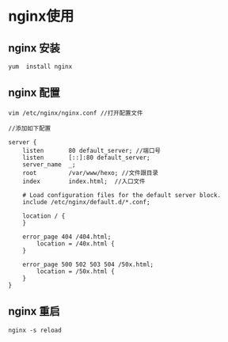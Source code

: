 # nginx使用

## nginx 安装

    yum  install nginx

## nginx 配置

    vim /etc/nginx/nginx.conf //打开配置文件

    //添加如下配置

    server {
        listen       80 default_server; //端口号
        listen       [::]:80 default_server;
        server_name  _;
        root         /var/www/hexo; //文件跟目录
        index        index.html;  //入口文件

        # Load configuration files for the default server block.
        include /etc/nginx/default.d/*.conf;

        location / {
        }

        error_page 404 /404.html;
            location = /40x.html {
        }

        error_page 500 502 503 504 /50x.html;
            location = /50x.html {
        }
    }


## nginx 重启

    nginx -s reload
